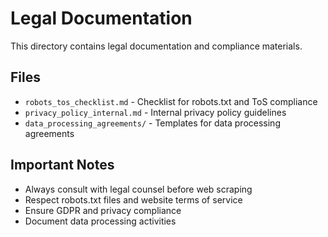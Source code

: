 # Legal Documentation

This directory contains legal documentation and compliance materials.

## Files

- `robots_tos_checklist.md` - Checklist for robots.txt and ToS compliance
- `privacy_policy_internal.md` - Internal privacy policy guidelines
- `data_processing_agreements/` - Templates for data processing agreements

## Important Notes

- Always consult with legal counsel before web scraping
- Respect robots.txt files and website terms of service
- Ensure GDPR and privacy compliance
- Document data processing activities
